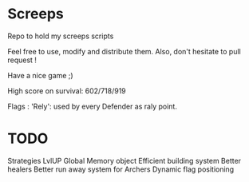 Screeps
=======

Repo to hold my screeps scripts

Feel free to use, modify and distribute them.
Also, don't hesitate to pull request !

Have a nice game ;)

High score on survival: 602/718/919

Flags :
'Rely': used by every Defender as raly point.

TODO
====

Strategies
LvlUP
Global Memory object
Efficient building system
Better healers
Better run away system for Archers
Dynamic flag positioning

